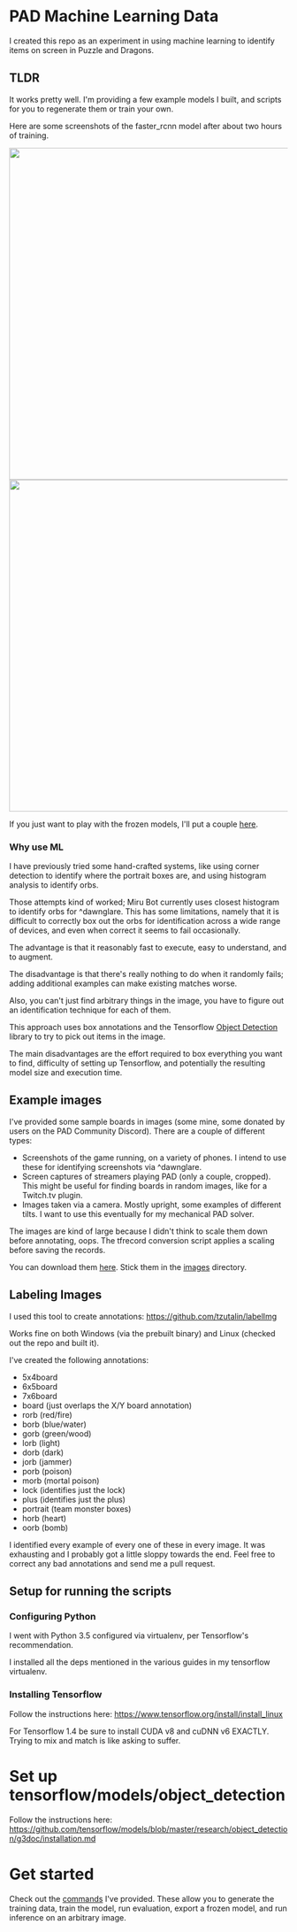 # PAD Machine Learning Data

I created this repo as an experiment in using machine learning to identify
items on screen in Puzzle and Dragons.

## TLDR

It works pretty well. I'm providing a few example models I built, and scripts
for you to regenerate them or train your own. 

Here are some screenshots of the faster_rcnn model after about two hours of
training.

<div align="center">
 <img src="https://raw.githubusercontent.com/nachoapps/pad-object-detection/master/docs/phone_trained.png" height="600px">
 <img src="https://raw.githubusercontent.com/nachoapps/pad-object-detection/master/docs/screen_trained.png" height="600px">
</div>

If you just want to play with the frozen models, I'll put a couple
[here](https://drive.google.com/drive/folders/1RIZaDYEB6HbYv9iDP4EYLsozQl6blSVF).


### Why use ML

I have previously tried some hand-crafted systems, like using corner detection
to identify where the portrait boxes are, and using histogram analysis to
identify orbs.

Those attempts kind of worked; Miru Bot currently uses closest histogram to
identify orbs for ^dawnglare. This has some limitations, namely that it is
difficult to correctly box out the orbs for identification across a wide
range of devices, and even when correct it seems to fail occasionally.

The advantage is that it reasonably fast to execute, easy to understand,
and to augment.

The disadvantage is that there's really nothing to do when it randomly
fails; adding additional examples can make existing matches worse.

Also, you can't just find arbitrary things in the image, you have to figure
out an identification technique for each of them.

This approach uses box annotations and the Tensorflow
[Object Detection](https://github.com/tensorflow/models/tree/master/research/object_detection)
library to try to pick out items in the image.

The main disadvantages are the effort required to box everything you want to
find, difficulty of setting up Tensorflow, and potentially the resulting
model size and execution time. 

## Example images

I've provided some sample boards in images (some mine, some donated by users 
on the PAD Community Discord). There are a couple of different types:

* Screenshots of the game running, on a variety of phones. I intend to use
these for identifying screenshots via ^dawnglare.
* Screen captures of streamers playing PAD (only a couple, cropped). This might
be useful for finding boards in random images, like for a Twitch.tv plugin.
* Images taken via a camera. Mostly upright, some examples of different tilts.
I want to use this eventually for my mechanical PAD solver.

The images are kind of large because I didn't think to scale them down before
annotating, oops. The tfrecord conversion script applies a scaling before
saving the records.

You can download them
[here](https://drive.google.com/open?id=1kk46jpebpeBFkYX18iD8D6eP8WKE_wFz).
Stick them in the [images](images/images.md) directory.

## Labeling Images

I used this tool to create annotations: https://github.com/tzutalin/labelImg

Works fine on both Windows (via the prebuilt binary) and Linux (checked out the
repo and built it).

I've created the following annotations:

* 5x4board
* 6x5board
* 7x6board
* board (just overlaps the X/Y board annotation)
* rorb (red/fire)
* borb (blue/water)
* gorb (green/wood)
* lorb (light)
* dorb (dark)
* jorb (jammer)
* porb (poison)
* morb (mortal poison)
* lock (identifies just the lock)
* plus (identifies just the plus)
* portrait (team monster boxes)
* horb (heart)
* oorb (bomb)

I identified every example of every one of these in every image. It was 
exhausting and I probably got a little sloppy towards the end. Feel free to
correct any bad annotations and send me a pull request.


## Setup for running the scripts

### Configuring Python

I went with Python 3.5 configured via virtualenv, per Tensorflow's 
recommendation.

I installed all the deps mentioned in the various guides in my tensorflow
virtualenv.


### Installing Tensorflow

Follow the instructions here:
https://www.tensorflow.org/install/install_linux

For Tensorflow 1.4 be sure to install CUDA v8 and cuDNN v6 EXACTLY. Trying to
mix and match is like asking to suffer. 

# Set up tensorflow/models/object_detection

Follow the instructions here:
https://github.com/tensorflow/models/blob/master/research/object_detection/g3doc/installation.md

# Get started

Check out the [commands](scripts/commands.md) I've provided. These allow you to
generate the training data, train the model, run evaluation, export a frozen
model, and run inference on an arbitrary image.
